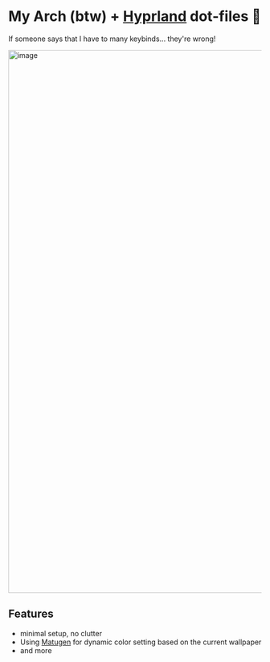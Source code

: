 # My Arch (btw) + [Hyprland](https://hypr.land/) dot-files 🌚
If someone says that I have to many keybinds... they're wrong!

<img width="1920" height="1080" alt="image" src="https://github.com/user-attachments/assets/ce1c7e5b-762e-42a7-99f4-7bb2dbe24294" />

## Features
- minimal setup, no clutter
- Using [Matugen](https://github.com/InioX/matugen) for dynamic color setting based on the current wallpaper
- and more 

